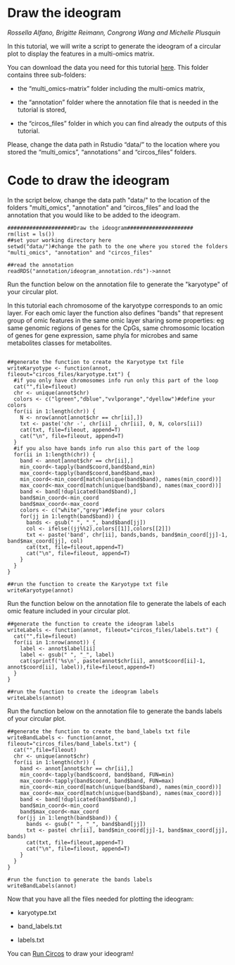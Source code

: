 # Draw the ideogram
*Rossella Alfano, Brigitte Reimann, Congrong Wang and Michelle Plusquin*



In this tutorial, we will write a script to generate the ideogram of a circular plot to display the features in a multi-omics matrix. 

You can download the data you need for this tutorial [here](https://github.com/rossellaalfano/Circular-plots/tree/main/data). This folder contains three sub-folders: 

- the “multi_omics-matrix” folder including the multi-omics matrix, 

- the “annotation” folder where the annotation file that is needed in the tutorial is stored,

- the “circos_files” folder in which you can find already the outputs of this tutorial. 

Please, change the data path in Rstudio “data/” to the location where you stored the “multi_omics”, “annotations” and “circos_files” folders.

# Code to draw the ideogram

In the script below, change the data path "data/" to the location of the folders "multi_omics", "annotation" and “circos_files” and load the annotation that you would like to be added to the ideogram. 


```{r warning = FALSE,message = FALSE}
#####################Draw the ideogram#####################
rm(list = ls())
##set your working directory here
setwd("data/")#change the path to the one where you stored the folders "multi_omics", "annotation" and "circos_files" 

##read the annotation
readRDS("annotation/ideogram_annotation.rds")->annot

```

Run the function below on the annotation file to generate the "karyotype" of your circular plot. 

In this tutorial each chromosome of the karyotype corresponds to an omic layer. For each omic layer the function also defines "bands" that represent group of omic features in the same omic layer sharing some properties: eg same genomic regions of genes for the CpGs, same chromosomic location of genes for gene expression, same phyla for microbes and same metabolites classes for metabolites. 


```{r warning = FALSE,message = FALSE}

##generate the function to create the Karyotype txt file
writeKaryotype <- function(annot, fileout="circos_files/karyotype.txt") {
  #if you only have chromosomes info run only this part of the loop
  cat("",file=fileout)
  chr <- unique(annot$chr)
  colors <- c("lgreen","dblue","vvlporange","dyellow")#define your colors
  for(ii in 1:length(chr)) {
    N <- nrow(annot[annot$chr == chr[ii],])
    txt <- paste('chr -', chr[ii] , chr[ii], 0, N, colors[ii])
    cat(txt, file=fileout, append=T)
    cat("\n", file=fileout, append=T)
  }
  #if you also have bands info run also this part of the loop
  for(ii in 1:length(chr)) {
    band <- annot[annot$chr == chr[ii],]
    min_coord<-tapply(band$coord,band$band,min)
    max_coord<-tapply(band$coord,band$band,max)
    min_coord<-min_coord[match(unique(band$band), names(min_coord))]
    max_coord<-max_coord[match(unique(band$band), names(max_coord))]
    band <- band[!duplicated(band$band),]
    band$min_coord<-min_coord
    band$max_coord<-max_coord
    colors <- c("white","grey")#define your colors
    for(jj in 1:length(band$band)) {
      bands <- gsub(" ", "_", band$band[jj])
      col <- ifelse((jj%%2),colors[[1]],colors[[2]])
      txt <- paste('band', chr[ii], bands,bands, band$min_coord[jj]-1, band$max_coord[jj], col)
      cat(txt, file=fileout,append=T)
      cat("\n", file=fileout, append=T)
    }	
  }
}

##run the function to create the Karyotype txt file
writeKaryotype(annot)

```

Run the function below on the annotation file to generate the labels of each omic feature included in your circular plot.

```{r warning = FALSE,message = FALSE}
##generate the function to create the ideogram labels
writeLabels <- function(annot, fileout="circos_files/labels.txt") {
  cat("",file=fileout)
  for(ii in 1:nrow(annot)) {
    label <- annot$label[ii]
    label <- gsub(" ", "_", label)
    cat(sprintf('%s\n', paste(annot$chr[ii], annot$coord[ii]-1, annot$coord[ii], label)),file=fileout,append=T)
  }
}

##run the function to create the ideogram labels
writeLabels(annot)

```

Run the function below on the annotation file to generate the bands labels of your circular plot. 

```{r warning = FALSE,message = FALSE}
##generate the function to create the band_labels txt file
writeBandLabels <- function(annot, fileout="circos_files/band_labels.txt") {
  cat("",file=fileout)
  chr <- unique(annot$chr)
  for(ii in 1:length(chr)) {
    band <- annot[annot$chr == chr[ii],]
    min_coord<-tapply(band$coord, band$band, FUN=min)
    max_coord<-tapply(band$coord, band$band, FUN=max)
    min_coord<-min_coord[match(unique(band$band), names(min_coord))]
    max_coord<-max_coord[match(unique(band$band), names(max_coord))]
    band <- band[!duplicated(band$band),]
    band$min_coord<-min_coord
    band$max_coord<-max_coord
   for(jj in 1:length(band$band)) {
      bands <- gsub(" ", "_", band$band[jj])
      txt <- paste( chr[ii], band$min_coord[jj]-1, band$max_coord[jj], bands)
      cat(txt, file=fileout,append=T)
      cat("\n", file=fileout, append=T)
    }	
  }
}

#run the function to generate the bands labels
writeBandLabels(annot)
```

Now that you have all the files needed for plotting the ideogram:

- karyotype.txt

- band_labels.txt 

- labels.txt

You can [Run Circos](https://github.com/rossellaalfano/Circular-plots/blob/main/4.%20Run%20circos.md) to draw your ideogram!
